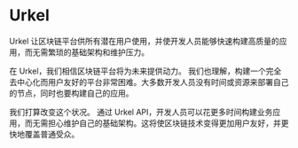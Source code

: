 # 

# Urkel

Urkel 让区块链平台供所有潜在用户使用，并使开发人员能够快速构建高质量的应用，而无需繁琐的基础架构和维护压力。

在 Urkel，我们相信区块链平台将为未来提供动力。 我们也理解，构建一个完全去中心化而用户友好的平台非常困难。大多数开发人员没有时间或资源来部署自己的节点，同时也要构建自己的应用。

我们打算改变这个状况。 通过 Urkel API，开发人员可以花更多时间构建业务应用，而无需担心维护自己的基础架构。这将使区块链技术变得更加用户友好，并更快地覆盖普通受众。

